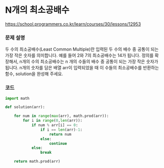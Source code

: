 # N개의 최소공배수
https://school.programmers.co.kr/learn/courses/30/lessons/12953

### 문제 설명
두 수의 최소공배수(Least Common Multiple)란 입력된 두 수의 배수 중 공통이 되는 가장 작은 숫자를 의미합니다. 예를 들어 2와 7의 최소공배수는 14가 됩니다. 정의를 확장해서, n개의 수의 최소공배수는 n 개의 수들의 배수 중 공통이 되는 가장 작은 숫자가 됩니다. n개의 숫자를 담은 배열 arr이 입력되었을 때 이 수들의 최소공배수를 반환하는 함수, solution을 완성해 주세요.

### 코드
```python
import math

def solution(arr):

    for num in range(max(arr), math.prod(arr)):
        for i in range(0,len(arr)):
            if num % arr[i] == 0:
                if i == len(arr)-1:
                    return num
                else:
                    continue
            else:
                break

    return math.prod(arr)
```


